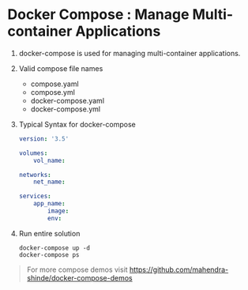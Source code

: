 # Docker Compose : Manage Multi-container Applications

1. docker-compose is used for managing multi-container applications.

1. Valid compose file names 

    - compose.yaml
    - compose.yml
    - docker-compose.yaml
    - docker-compose.yml


1. Typical Syntax for docker-compose

    ```yml
    version: '3.5'
    
    volumes:
        vol_name:

    networks:
        net_name:

    services:
        app_name:
            image:
            env:
    ```

1.  Run entire solution

    ```
    docker-compose up -d
    docker-compose ps
    ```

> For more compose demos visit https://github.com/mahendra-shinde/docker-compose-demos 